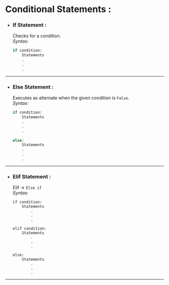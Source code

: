 # **Conditional Statements :**  

* ### **If Statement :**
    Checks for a condition.  
    *Syntax:*  
    ```python
    if condition:
        Statements
        .
        .
        .
    ```  
___

* ### **Else Statement :**
    Executes as alternate when the given condition is `False`.  
    *Syntax:*
    ```python
    if condition:
        Statements
        .
        .
        .

    else:
        Statements
        .
        .
        .
    ```

___


* ### **Elif Statement :**  
    Elif -> `Else if`  
    *Syntax:*
    ```python:
    if condition:
        Statements
            .
            .
            .

    elif condition:
        Statements
            .
            .
            .

    else:
        Statements
            .
            .
            .
    ```

___